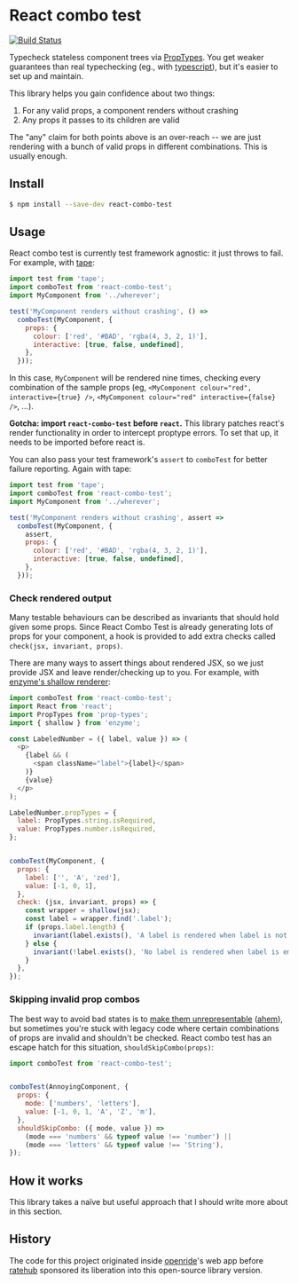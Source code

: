 # React combo test

[![Build Status](https://travis-ci.org/ratehub/react-combo-test.svg?branch=master)](https://travis-ci.org/ratehub/react-combo-test)

Typecheck stateless component trees via [PropTypes](https://github.com/facebook/prop-types). You get weaker guarantees than real typechecking (eg., with [typescript](https://github.com/Microsoft/TypeScript-React-Starter#creating-a-component)), but it's easier to set up and maintain.

This library helps you gain confidence about two things:

1. For any valid props, a component renders without crashing
2. Any props it passes to its children are valid

The "any" claim for both points above is an over-reach -- we are just rendering with a bunch of valid props in different combinations. This is usually enough.

## Install

```bash
$ npm install --save-dev react-combo-test
```

## Usage

React combo test is currently test framework agnostic: it just throws to fail. For example, with [tape](https://github.com/substack/tape):

```js
import test from 'tape';
import comboTest from 'react-combo-test';
import MyComponent from '../wherever';

test('MyComponent renders without crashing', () =>
  comboTest(MyComponent, {
    props: {
      colour: ['red', '#BAD', 'rgba(4, 3, 2, 1)'],
      interactive: [true, false, undefined],
    },
  }));
```

In this case, `MyComponent` will be rendered nine times, checking every combination of the sample props (eg, `<MyComponent colour="red", interactive={true} />`, `<MyComponent colour="red" interactive={false} />`, ...).


**Gotcha: import `react-combo-test` before `react`.** This library patches react's render functionality in order to intercept proptype errors. To set that up, it needs to be imported before react is.


You can also pass your test framework's `assert` to `comboTest` for better failure reporting. Again with tape:

```js
import test from 'tape';
import comboTest from 'react-combo-test';
import MyComponent from '../wherever';

test('MyComponent renders without crashing', assert =>
  comboTest(MyComponent, {
    assert,
    props: {
      colour: ['red', '#BAD', 'rgba(4, 3, 2, 1)'],
      interactive: [true, false, undefined],
    },
  }));
```


### Check rendered output

Many testable behaviours can be described as invariants that should hold given some props. Since React Combo Test is already generating lots of props for your component, a hook is provided to add extra checks called `check(jsx, invariant, props)`.

There are many ways to assert things about rendered JSX, so we just provide JSX and leave render/checking up to you. For example, with [enzyme's shallow renderer](http://airbnb.io/enzyme/docs/api/shallow.html):

```js
import comboTest from 'react-combo-test';
import React from 'react';
import PropTypes from 'prop-types';
import { shallow } from 'enzyme';

const LabeledNumber = ({ label, value }) => (
  <p>
    {label && (
      <span className="label">{label}</span>
    )}
    {value}
  </p>
);

LabeledNumber.propTypes = {
  label: PropTypes.string.isRequired,
  value: PropTypes.number.isRequired,
};


comboTest(MyComponent, {
  props: {
    label: ['', 'A', 'zed'],
    value: [-1, 0, 1],
  },
  check: (jsx, invariant, props) => {
    const wrapper = shallow(jsx);
    const label = wrapper.find('.label');
    if (props.label.length) {
      invariant(label.exists(), 'A label is rendered when label is not empty');
    } else {
      invariant(!label.exists(), 'No label is rendered when label is empty');
    }
  },
});
```


### Skipping invalid prop combos

The best way to avoid bad states is to [make them unrepresentable](https://blogs.janestreet.com/effective-ml-revisited/) ([ahem](https://www.npmjs.com/package/results)), but sometimes you're stuck with legacy code where certain combinations of props are invalid and shouldn't be checked. React combo test has an escape hatch for this situation, `shouldSkipCombo(props)`:

```js
import comboTest from 'react-combo-test';


comboTest(AnnoyingComponent, {
  props: {
    mode: ['numbers', 'letters'],
    value: [-1, 0, 1, 'A', 'Z', 'm'],
  },
  shouldSkipCombo: ({ mode, value }) =>
    (mode === 'numbers' && typeof value !== 'number') ||
    (mode === 'letters' && typeof value !== 'String'),
});
```


## How it works

This library takes a naïve but useful approach that I should write more about in this section.

## History

The code for this project originated inside [openride](https://openride.co)'s web app before [ratehub](https://ratehub.ca) sponsored its liberation into this open-source library version.
